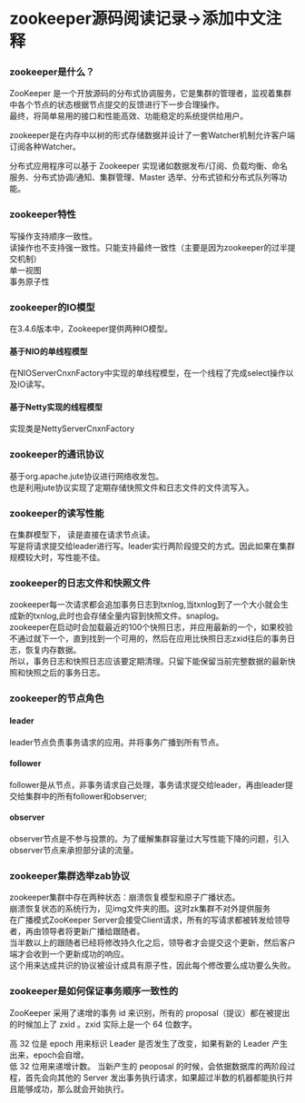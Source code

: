 # zookeeper源码阅读记录->添加中文注释


### zookeeper是什么？
ZooKeeper 是一个开放源码的分布式协调服务，它是集群的管理者，监视着集群中各个节点的状态根据节点提交的反馈进行下一步合理操作。<br/>
最终，将简单易用的接口和性能高效、功能稳定的系统提供给用户。<br/>

zookeeper是在内存中以树的形式存储数据并设计了一套Watcher机制允许客户端订阅各种Watcher。<br/>

分布式应用程序可以基于 Zookeeper 实现诸如数据发布/订阅、负载均衡、命名服务、分布式协调/通知、集群管理、Master 选举、分布式锁和分布式队列等功能。<br/>

### zookeeper特性

写操作支持顺序一致性。<br/>
读操作也不支持强一致性。只能支持最终一致性（主要是因为zookeeper的过半提交机制）<br/>
单一视图 <br/>
事务原子性 <br/>

### zookeeper的IO模型

在3.4.6版本中，Zookeeper提供两种IO模型。<br/>

#### 基于NIO的单线程模型

在NIOServerCnxnFactory中实现的单线程模型，在一个线程了完成select操作以及IO读写。<br/>

#### 基于Netty实现的线程模型

实现类是NettyServerCnxnFactory <br/>

### zookeeper的通讯协议
基于org.apache.jute协议进行网络收发包。<br/>
也是利用jute协议实现了定期存储快照文件和日志文件的文件流写入。<br/>

### zookeeper的读写性能

在集群模型下，
读是直接在请求节点读。<br/>
写是将请求提交给leader进行写。leader实行两阶段提交的方式。因此如果在集群规模较大时，写性能不佳。<br/>

### zookeeper的日志文件和快照文件

zookeeper每一次请求都会追加事务日志到txnlog,当txnlog到了一个大小就会生成新的txnlog,此时也会存储全量内容到快照文件。snaplog。<br/>
zookeeper在启动时会加载最近的100个快照日志，并应用最新的一个，如果校验不通过就下一个，直到找到一个可用的，然后在应用比快照日志zxid往后的事务日志，恢复内存数据。<br/>
所以，事务日志和快照日志应该要定期清理。只留下能保留当前完整数据的最新快照和快照之后的事务日志。<br/>

### zookeeper的节点角色

#### leader
leader节点负责事务请求的应用。并将事务广播到所有节点。<br/>
#### follower
follower是从节点，非事务请求自己处理，事务请求提交给leader，再由leader提交给集群中的所有follower和observer;<br/>
#### observer
observer节点是不参与投票的。为了缓解集群容量过大写性能下降的问题，引入observer节点来承担部分读的流量。<br/>

### zookeeper集群选举zab协议

zookeeper集群中存在两种状态：崩溃恢复模型和原子广播状态。<br/>
崩溃恢复状态的系统行为，见img文件夹的图。这时zk集群不对外提供服务<br/>
在广播模式ZooKeeper Server会接受Client请求，所有的写请求都被转发给领导者，再由领导者将更新广播给跟随者。<br/>
当半数以上的跟随者已经将修改持久化之后，领导者才会提交这个更新，然后客户端才会收到一个更新成功的响应。<br/>
这个用来达成共识的协议被设计成具有原子性，因此每个修改要么成功要么失败。<br/>

### zookeeper是如何保证事务顺序一致性的

ZooKeeper 采用了递增的事务 id 来识别，所有的 proposal（提议）都在被提出的时候加上了 zxid 。zxid 实际上是一个 64 位数字。<br/>

高 32 位是 epoch 用来标识 Leader 是否发生了改变，如果有新的 Leader 产生出来，epoch会自增。<br/>
低 32 位用来递增计数。
当新产生的 peoposal 的时候，会依据数据库的两阶段过程，首先会向其他的 Server 发出事务执行请求，如果超过半数的机器都能执行并且能够成功，那么就会开始执行。<br/>



